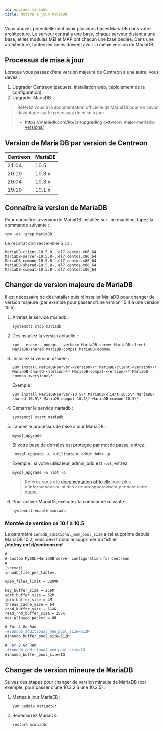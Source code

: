```yaml
---
id: upgrade-mariadb
title: Mettre à jour MariaDB
---
```


Vous pouvez potentiellement avoir plusieurs bases MariaDB dans votre architecture. Le serveur central a une base, chaque serveur distant a une base, et les modules MBI et MAP ont chacun une base dédiée. Dans une architecture, toutes les bases doivent avoir la même version de MariaDB.

## Processus de mise à jour

Lorsque vous passez d'une version majeure de Centreon à une autre, vous devez :
1. Upgrader Centreon (paquets, installation web, déploiement de la configuration).
2. Upgrader MariaDB.

> Référez vous à la documentation officielle de MariaDB pour en savoir davantage sur le processus de mise à jour :
> - https://mariadb.com/kb/en/upgrading-between-major-mariadb-versions/

## Version de Maria DB par version de Centreon

| Centreon | MariaDB |
|----------|---------|
| 21.04    | 10.5    |
| 20.10    | 10.3.x  |
| 20.04    | 10.3.x  |
| 19.10    | 10.1.x  |

## Connaître la version de MariaDB

Pour connaître la version de MariaDB installée sur une machine, tapez la commande suivante :

```
rpm -qa |grep MariaDB
```

Le résultat doit ressembler à ça :

```shell
MariaDB-client-10.5.8-1.el7.centos.x86_64
MariaDB-server-10.5.8-1.el7.centos.x86_64
MariaDB-common-10.5.8-1.el7.centos.x86_64
MariaDB-shared-10.5.8-1.el7.centos.x86_64
MariaDB-compat-10.5.8-1.el7.centos.x86_64
```

## Changer de version majeure de MariaDB

Il est nécessaire de désinstaller puis réinstaller MariaDB pour changer de version majeure (par exemple pour passer d'une version 10.4 à une version 10.5).

1. Arrêtez le service mariadb :

    ```shell
    systemctl stop mariadb
    ```

2. Désinstallez la version actuelle :

    ```shell
    rpm --erase --nodeps --verbose MariaDB-server MariaDB-client MariaDB-shared MariaDB-compat MariaDB-common
    ```

3. Installez la version désirée :

    ```shell
    yum install MariaDB-server-<version>\* MariaDB-client-<version>\* MariaDB-shared-<version>\* MariaDB-compat-<version>\* MariaDB-common-<version>\*
    ```

    Exemple :

    ```shell
    yum install MariaDB-server-10.5\* MariaDB-client-10.5\* MariaDB-shared-10.5\* MariaDB-compat-10.5\* MariaDB-common-10.5\*
    ```

4. Démarrer le service mariadb :

    ```shell
    systemctl start mariadb
    ```

5. Lancez le processus de mise à jour MariaDB :

    ```shell
    mysql_upgrade
    ```

    Si votre base de données est protégée par mot de passe, entrez :

   ```shell
    mysql_upgrade -u <utilisateur_admin_bdd> -p
    ```

    Exemple : si votre utilisateur_admin_bdd est `root`, entrez:

    ```
    mysql_upgrade -u root -p
    ```

    > Référez vous à la [documentation officielle](https://mariadb.com/kb/en/mysql_upgrade/)
    > pour plus d'informations ou si des erreurs apparaissent pendant cette étape.

6. Pour activer MariaDB, exécutez la commande suivante :

    ```shell
    systemctl enable mariadb
    ```

### Montée de version de 10.1 à 10.5

Le paramètre `innodb_additional_mem_pool_size` a été supprimé depuis MariaDB
10.2, vous devez donc le supprimer du fichier **/etc/my.cnf.d/centreon.cnf**

```diff
#
# Custom MySQL/MariaDB server configuration for Centreon
#
[server]
innodb_file_per_table=1

open_files_limit = 32000

key_buffer_size = 256M
sort_buffer_size = 32M
join_buffer_size = 4M
thread_cache_size = 64
read_buffer_size = 512K
read_rnd_buffer_size = 256K
max_allowed_packet = 8M

# For 4 Go Ram
-#innodb_additional_mem_pool_size=512M
#innodb_buffer_pool_size=512M

# For 8 Go Ram
-#innodb_additional_mem_pool_size=1G
#innodb_buffer_pool_size=1G
```

## Changer de version mineure de MariaDB

Suivez ces étapes pour changer de version mineure de MariaDB (par exemple, pour passer d'une 10.3.2 à une 10.3.5) : 

1. Mettez à jour MariaDB :

    ```
    yum update mariadb-*
    ```

2. Redémarrez MariaDB :

    ```
    restart mariadb
    ```
